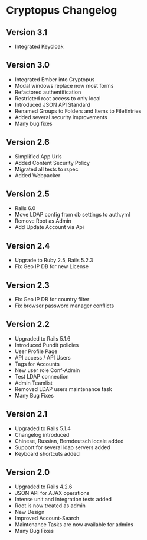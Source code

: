 # Cryptopus Changelog

## Version 3.1
* Integrated Keycloak

## Version 3.0
* Integrated Ember into Cryptopus
* Modal windows replace now most forms
* Refactored authentification
* Restricted root access to only local
* Introduced JSON API Standard
* Renamed Groups to Folders and Items to FileEntries
* Added several security improvements
* Many bug fixes

## Version 2.6
* Simplified App Urls
* Added Content Security Policy
* Migrated all tests to rspec
* Added Webpacker

## Version 2.5
* Rails 6.0
* Move LDAP config from db settings to auth.yml
* Remove Root as Admin
* Add Update Account via Api

## Version 2.4
* Upgrade to Ruby 2.5, Rails 5.2.3
* Fix Geo IP DB for new License

## Version 2.3

* Fix Geo IP DB for country filter
* Fix browser password manager conflicts

## Version 2.2

* Upgraded to Rails 5.1.6
* Introduced Pundit policies
* User Profile Page
* API access / API Users
* Tags for Accounts
* New user role Conf-Admin
* Test LDAP connection
* Admin Teamlist
* Removed LDAP users maintenance task
* Many Bug Fixes

## Version 2.1

* Upgraded to Rails 5.1.4
* Changelog introduced
* Chinese, Russian, Berndeutsch locale added
* Support for several ldap servers added
* Keyboard shortcuts added

## Version 2.0

* Upgraded to Rails 4.2.6
* JSON API for AJAX operations
* Intense unit and integration tests added
* Root is now treated as admin
* New Design
* Improved Account-Search
* Maintenance Tasks are now available for admins
* Many Bug Fixes
